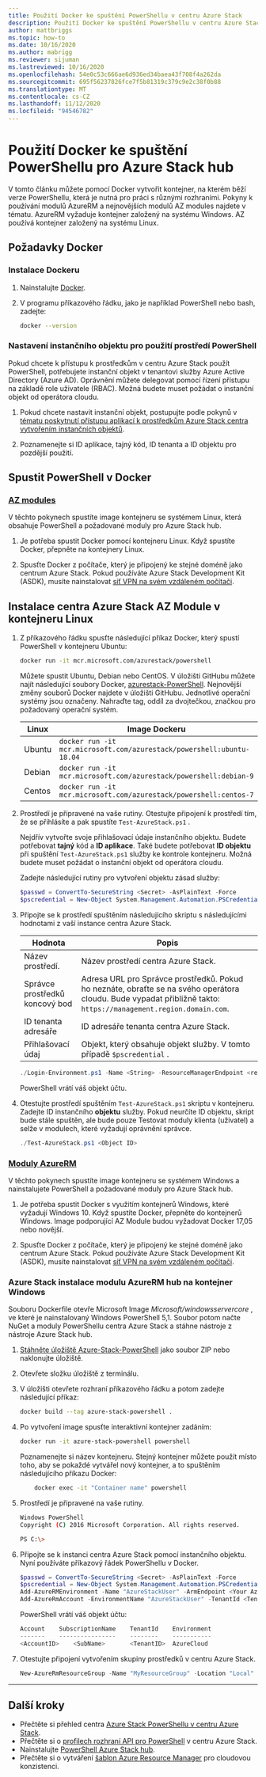 ```yaml
---
title: Použití Docker ke spuštění PowerShellu v centru Azure Stack
description: Použití Docker ke spuštění PowerShellu v centru Azure Stack
author: mattbriggs
ms.topic: how-to
ms.date: 10/16/2020
ms.author: mabrigg
ms.reviewer: sijuman
ms.lastreviewed: 10/16/2020
ms.openlocfilehash: 54e0c53c666ae6d936ed34baea43f708f4a262da
ms.sourcegitcommit: 695f56237826fce7f5b81319c379c9e2c38f0b88
ms.translationtype: MT
ms.contentlocale: cs-CZ
ms.lasthandoff: 11/12/2020
ms.locfileid: "94546782"
---
```

# <a name="use-docker-to-run-powershell-for-azure-stack-hub"></a>Použití Docker ke spuštění PowerShellu pro Azure Stack hub

V tomto článku můžete pomocí Docker vytvořit kontejner, na kterém běží verze PowerShellu, která je nutná pro práci s různými rozhraními. Pokyny k používání modulů AzureRM a nejnovějších modulů AZ modules najdete v tématu. AzureRM vyžaduje kontejner založený na systému Windows. AZ používá kontejner založený na systému Linux.

## <a name="docker-prerequisites"></a>Požadavky Docker

### <a name="install-docker"></a>Instalace Dockeru

1. Nainstalujte [Docker](https://docs.docker.com/install/).

1. V programu příkazového řádku, jako je například PowerShell nebo bash, zadejte:

    ```bash
    docker --version
    ```

### <a name="set-up-a-service-principal-for-using-powershell"></a>Nastavení instančního objektu pro použití prostředí PowerShell

Pokud chcete k přístupu k prostředkům v centru Azure Stack použít PowerShell, potřebujete instanční objekt v tenantovi služby Azure Active Directory (Azure AD). Oprávnění můžete delegovat pomocí řízení přístupu na základě role uživatele (RBAC). Možná budete muset požádat o instanční objekt od operátora cloudu.

1. Pokud chcete nastavit instanční objekt, postupujte podle pokynů v [tématu poskytnutí přístupu aplikací k prostředkům Azure Stack centra vytvořením instančních objektů](../operator/azure-stack-create-service-principals.md?view=azs-2002).

2. Poznamenejte si ID aplikace, tajný kód, ID tenanta a ID objektu pro pozdější použití.

## <a name="run-powershell-in-docker"></a>Spustit PowerShell v Docker

### <a name="az-modules"></a>[AZ modules](#tab/az)

V těchto pokynech spustíte image kontejneru se systémem Linux, která obsahuje PowerShell a požadované moduly pro Azure Stack hub.

1. Je potřeba spustit Docker pomocí kontejneru Linux. Když spustíte Docker, přepněte na kontejnery Linux.

1. Spusťte Docker z počítače, který je připojený ke stejné doméně jako centrum Azure Stack. Pokud používáte Azure Stack Development Kit (ASDK), musíte nainstalovat [síť VPN na svém vzdáleném počítači](azure-stack-connect-azure-stack.md#connect-to-azure-stack-hub-with-vpn).


## <a name="install-azure-stack-hub-az-module-on-a-linux-container"></a>Instalace centra Azure Stack AZ Module v kontejneru Linux

1. Z příkazového řádku spusťte následující příkaz Docker, který spustí PowerShell v kontejneru Ubuntu:

    ```bash
    docker run -it mcr.microsoft.com/azurestack/powershell
    ```

    Můžete spustit Ubuntu, Debian nebo CentOS. V úložišti GitHubu můžete najít následující soubory Docker, [azurestack-PowerShell](https://github.com/Azure/azurestack-powershell). Nejnovější změny souborů Docker najdete v úložišti GitHubu. Jednotlivé operační systémy jsou označeny. Nahraďte tag, oddíl za dvojtečkou, značkou pro požadovaný operační systém.

    | Linux | Image Dockeru |
    | --- | --- |
    | Ubuntu | `docker run -it mcr.microsoft.com/azurestack/powershell:ubuntu-18.04` |
    | Debian | `docker run -it mcr.microsoft.com/azurestack/powershell:debian-9` |
    | Centos | `docker run -it mcr.microsoft.com/azurestack/powershell:centos-7` |

2. Prostředí je připravené na vaše rutiny. Otestujte připojení k prostředí tím, že se přihlásíte a pak spustíte `Test-AzureStack.ps1` .

    Nejdřív vytvořte svoje přihlašovací údaje instančního objektu. Budete potřebovat **tajný** kód a **ID aplikace**. Také budete potřebovat **ID objektu** při spuštění `Test-AzureStack.ps1` služby ke kontrole kontejneru. Možná budete muset požádat o instanční objekt od operátora cloudu.

    Zadejte následující rutiny pro vytvoření objektu zásad služby:

    ```powershell  
    $passwd = ConvertTo-SecureString <Secret> -AsPlainText -Force
    $pscredential = New-Object System.Management.Automation.PSCredential('<ApplicationID>', $passwd)
    ```

5. Připojte se k prostředí spuštěním následujícího skriptu s následujícími hodnotami z vaší instance centra Azure Stack.

    | Hodnota | Popis |
    | --- | --- |
    | Název prostředí. | Název prostředí centra Azure Stack. |
    | Správce prostředků koncový bod | Adresa URL pro Správce prostředků. Pokud ho neznáte, obraťte se na svého operátora cloudu. Bude vypadat přibližně takto: `https://management.region.domain.com`. | 
    | ID tenanta adresáře | ID adresáře tenanta centra Azure Stack. | 
    | Přihlašovací údaj | Objekt, který obsahuje objekt služby. V tomto případě `$pscredential` .  |

    ```powershell
    ./Login-Environment.ps1 -Name <String> -ResourceManagerEndpoint <resource manager endpoint> -DirectoryTenantId <String> -Credential $pscredential
    ```

   PowerShell vrátí váš objekt účtu.

7. Otestujte prostředí spuštěním `Test-AzureStack.ps1` skriptu v kontejneru. Zadejte ID instančního **objektu** služby. Pokud neurčíte ID objektu, skript bude stále spuštěn, ale bude pouze Testovat moduly klienta (uživatel) a selže v modulech, které vyžadují oprávnění správce.

    ```powershell  
    ./Test-AzureStack.ps1 <Object ID>
    ```

### <a name="azurerm-modules"></a>[Moduly AzureRM](#tab/rm)

V těchto pokynech spustíte image kontejneru se systémem Windows a nainstalujete PowerShell a požadované moduly pro Azure Stack hub.

1. Je potřeba spustit Docker s využitím kontejnerů Windows, které vyžadují Windows 10. Když spustíte Docker, přepněte do kontejnerů Windows. Image podporující AZ Module budou vyžadovat Docker 17,05 nebo novější.

1. Spusťte Docker z počítače, který je připojený ke stejné doméně jako centrum Azure Stack. Pokud používáte Azure Stack Development Kit (ASDK), musíte nainstalovat [síť VPN na svém vzdáleném počítači](azure-stack-connect-azure-stack.md#connect-to-azure-stack-hub-with-vpn).

### <a name="install-azure-stack-hub-azurerm-module-on-a-windows-container"></a>Azure Stack instalace modulu AzureRM hub na kontejner Windows

Souboru Dockerfile otevře Microsoft Image *Microsoft/windowsservercore* , ve které je nainstalovaný Windows PowerShell 5,1. Soubor potom načte NuGet a moduly PowerShellu centra Azure Stack a stáhne nástroje z nástroje Azure Stack hub.

1. [Stáhněte úložiště Azure-Stack-PowerShell](https://github.com/Azure-Samples/azure-stack-hub-powershell-in-docker.git) jako soubor ZIP nebo naklonujte úložiště.

2. Otevřete složku úložiště z terminálu.

3. V úložišti otevřete rozhraní příkazového řádku a potom zadejte následující příkaz:

    ```bash  
    docker build --tag azure-stack-powershell .
    ```

4. Po vytvoření image spusťte interaktivní kontejner zadáním:

    ```bash  
    docker run -it azure-stack-powershell powershell
    ```

    Poznamenejte si název kontejneru. Stejný kontejner můžete použít místo toho, aby se pokaždé vytvářel nový kontejner, a to spuštěním následujícího příkazu Docker:

    ```bash  
        docker exec -it "Container name" powershell
    ```

5. Prostředí je připravené na vaše rutiny.

    ```bash
    Windows PowerShell
    Copyright (C) 2016 Microsoft Corporation. All rights reserved.

    PS C:\>
    ```

6. Připojte se k instanci centra Azure Stack pomocí instančního objektu. Nyní používáte příkazový řádek PowerShellu v Docker. 

    ```powershell
    $passwd = ConvertTo-SecureString <Secret> -AsPlainText -Force
    $pscredential = New-Object System.Management.Automation.PSCredential('<ApplicationID>', $passwd)
    Add-AzureRMEnvironment -Name "AzureStackUser" -ArmEndpoint <Your Azure Resource Manager endoint>
    Add-AzureRmAccount -EnvironmentName "AzureStackUser" -TenantId <TenantID> -ServicePrincipal -Credential $pscredential
    ```

   PowerShell vrátí váš objekt účtu:

    ```powershell  
    Account    SubscriptionName    TenantId    Environment
    -------    ----------------    --------    -----------
    <AccountID>    <SubName>       <TenantID>  AzureCloud
    ```

7. Otestujte připojení vytvořením skupiny prostředků v centru Azure Stack.

    ```powershell  
    New-AzureRmResourceGroup -Name "MyResourceGroup" -Location "Local"
    ```

---

## <a name="next-steps"></a>Další kroky

- Přečtěte si přehled centra [Azure Stack PowerShellu v centru Azure Stack](azure-stack-powershell-overview.md).
- Přečtěte si o [profilech rozhraní API pro PowerShell](azure-stack-version-profiles.md) v centru Azure Stack.
- Nainstalujte [PowerShell Azure Stack hub](../operator/azure-stack-powershell-install.md).
- Přečtěte si o vytváření [šablon Azure Resource Manager](azure-stack-develop-templates.md) pro cloudovou konzistenci.
